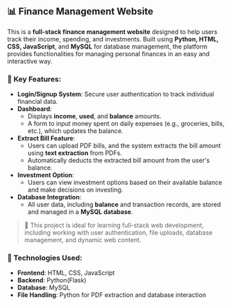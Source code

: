 ## 📊 Finance Management Website

This is a **full-stack finance management website** designed to help users track their income, spending, and investments. Built using **Python, HTML, CSS, JavaScript**, and **MySQL** for database management, the platform provides functionalities for managing personal finances in an easy and interactive way.

### 🔧 Key Features:
- **Login/Signup System**: Secure user authentication to track individual financial data.
- **Dashboard**: 
  - Displays **income**, **used**, and **balance** amounts.
  - A form to input money spent on daily expenses (e.g., groceries, bills, etc.), which updates the balance.
- **Extract Bill Feature**: 
  - Users can upload PDF bills, and the system extracts the bill amount using **text extraction** from PDFs.
  - Automatically deducts the extracted bill amount from the user's balance.
- **Investment Option**: 
  - Users can view investment options based on their available balance and make decisions on investing.
- **Database Integration**: 
  - All user data, including **balance** and transaction records, are stored and managed in a **MySQL database**.

> 🎯 This project is ideal for learning full-stack web development, including working with user authentication, file uploads, database management, and dynamic web content.

### 🔧 Technologies Used:
- **Frontend**: HTML, CSS, JavaScript
- **Backend**: Python(Flask)
- **Database**: MySQL
- **File Handling**: Python for PDF extraction and database interaction